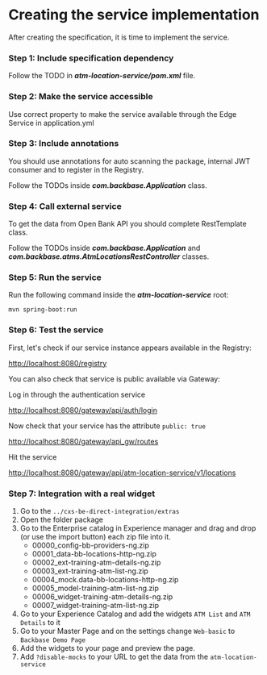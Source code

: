 # Creating the service implementation

After creating the specification, it is time to implement the service.

### Step 1: Include specification dependency

Follow the TODO in ***atm-location-service/pom.xml*** file.

### Step 2: Make the service accessible

Use correct property to make the service available through the Edge Service in application.yml

### Step 3: Include annotations

You should use annotations for auto scanning the package, internal JWT consumer and to register in the Registry.

Follow the TODOs inside ***com.backbase.Application*** class.

### Step 4: Call external service

To get the data from Open Bank API you should complete RestTemplate class.

Follow the TODOs inside ***com.backbase.Application*** and ***com.backbase.atms.AtmLocationsRestController*** classes.

### Step 5: Run the service

Run the following command inside the ***atm-location-service*** root:

	mvn spring-boot:run

### Step 6: Test the service

First, let's check if our service instance appears available in the Registry:

[http://localhost:8080/registry](http://localhost:8080/registry)

You can also check that service is public available via Gateway:

Log in through the authentication service

[http://localhost:8080/gateway/api/auth/login](http://localhost:8080/gateway/api/auth/login)

Now check that your service has the attribute `public: true`

[http://localhost:8080/gateway/api_gw/routes](http://localhost:8080/gateway/api_gw/routes)

Hit the service

[http://localhost:8080/gateway/api/atm-location-service/v1/locations](http://localhost:8080/gateway/api/atm-location-service/v1/locations)

### Step 7: Integration with a real widget

1. Go to the `../cxs-be-direct-integration/extras`
1. Open the folder package
1. Go to the Enterprise catalog in Experience manager and drag and drop (or use the import button) each zip file into it.
    * 00000_config-bb-providers-ng.zip
    * 00001_data-bb-locations-http-ng.zip
    * 00002_ext-training-atm-details-ng.zip
    * 00003_ext-training-atm-list-ng.zip
    * 00004_mock.data-bb-locations-http-ng.zip
    * 00005_model-training-atm-list-ng.zip
    * 00006_widget-training-atm-details-ng.zip
    * 00007_widget-training-atm-list-ng.zip
1. Go to your Experience Catalog and add the widgets `ATM List` and `ATM Details` to it
1. Go to your Master Page and on the settings change `Web-basic` to `Backbase Demo Page`
1. Add the widgets to your page and preview the page.
1. Add `?disable-mocks` to your URL to get the data from the `atm-location-service`

